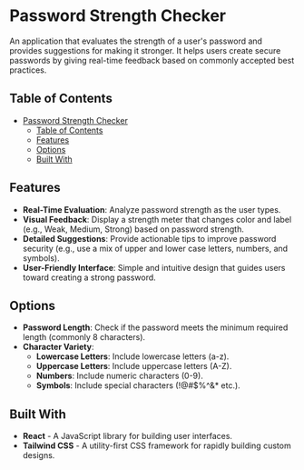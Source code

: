 # Password Strength Checker

An application that evaluates the strength of a user's password and provides suggestions for making it stronger. It helps users create secure passwords by giving real-time feedback based on commonly accepted best practices.

## Table of Contents

- [Password Strength Checker](#password-strength-checker)
  - [Table of Contents](#table-of-contents)
  - [Features](#features)
  - [Options](#options)
  - [Built With](#built-with)

## Features

- **Real-Time Evaluation**: Analyze password strength as the user types.
- **Visual Feedback**: Display a strength meter that changes color and label (e.g., Weak, Medium, Strong) based on password strength.
- **Detailed Suggestions**: Provide actionable tips to improve password security (e.g., use a mix of upper and lower case letters, numbers, and symbols).
- **User-Friendly Interface**: Simple and intuitive design that guides users toward creating a strong password.

## Options

- **Password Length**: Check if the password meets the minimum required length (commonly 8 characters).
- **Character Variety**:
  - **Lowercase Letters**: Include lowercase letters (a-z).
  - **Uppercase Letters**: Include uppercase letters (A-Z).
  - **Numbers**: Include numeric characters (0-9).
  - **Symbols**: Include special characters (!@#$%^&* etc.).

## Built With

- **React** - A JavaScript library for building user interfaces.
- **Tailwind CSS** - A utility-first CSS framework for rapidly building custom designs.
